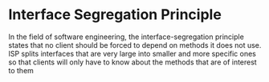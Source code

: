﻿# Interface Segregation Principle
In the field of software engineering, the interface-segregation principle states that no client should be forced to depend on methods it does not use. ISP splits interfaces that are very large into smaller and more specific ones so that clients will only have to know about the methods that are of interest to them